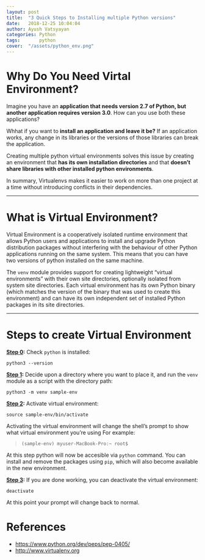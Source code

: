 ```yaml
---
layout: post
title:  "3 Quick Steps to Installing multiple Python versions"
date:   2018-12-25 10:04:04
author: Ayush Vatsyayan
categories: Python
tags:	    python
cover:  "/assets/python_env.png"
---
```

# Why Do You Need Virtal Environment?
Imagine you have an **application that needs version 2.7 of Python, but another application requires version 3.0**. How can you use both these applications? 

Whhat if you want to **install an application and leave it be?** If an application works, any change in its libraries or the versions of those libraries can break the application.

Creating multiple python virtual environments solves this issue by creating an environment that **has its own installation directories** and that **doesn’t share libraries with other installed python environments**.

In summary, Virtualenvs makes it easier to work on more than one project at a time without introducing conflicts in their dependencies.

---

# What is Virtual Environment?
Virtual Environment is a cooperatively isolated runtime environment that allows Python users and applications to install and upgrade Python distribution packages without interfering with the behaviour of other Python applications running on the same system. This means that you can have two versions of python installed on the same machine.

The `venv` module provides support for creating lightweight “virtual environments” with their own site directories, optionally isolated from system site directories. Each virtual environment has its own Python binary (which matches the version of the binary that was used to create this environment) and can have its own independent set of installed Python packages in its site directories.

---

# Steps to create Virtual Environment
**<u>Step 0</u>:** Check `python` is installed:
```shell
python3 --version
```

**<u>Step 1</u>:** Decide upon a directory where you want to place it, and run the `venv` module as a script with the directory path:
```shell
python3 -m venv sample-env
```
**<u>Step 2</u>:** Activate virtual environment:
```shell
source sample-env/bin/activate
```
Activating the virtual environment will change the shell’s prompt to show what virtual environment you’re using For example: 
> `(sample-env) myuser-MacBook-Pro:~ root$`

At this step python will now be accesible via `python` command. You can install and remove the packages using `pip`, which will also become available in the new environment.

**<u>Step 3</u>:** If you are done working, you can deactivate the virtual environment:
```
deactivate
```
At this point your prompt will change back to normal.

# References
* <https://www.python.org/dev/peps/pep-0405/>
* <http://www.virtualenv.org>

